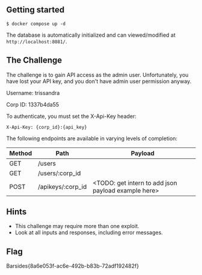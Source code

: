 ## Getting started
```
$ docker compose up -d
```

The database is automatically initialized and can viewed/modified at `http://localhost:8081/`.

## The Challenge

The challenge is to gain API access as the admin user.  Unfortunately, you have lost your API key, and you don't have
admin user permission anyway.

Username: trissandra

Corp ID: 1337b4da55

To authenticate, you must set the X-Api-Key header:

`X-Api-Key: {corp_id}:{api_key}`

The following endpoints are available in varying levels of completion:

| Method | Path               | Payload                                             |
|--------|--------------------|-----------------------------------------------------|
| GET    | /users             |                                                     |
| GET    | /users/:corp_id    |                                                     |
| POST   |  /apikeys/:corp_id | <TODO: get intern to add json payload example here> |

## Hints

- This challenge may require more than one exploit.
- Look at all inputs and responses, including error messages.

## Flag

Barsides{8a6e053f-ac6e-492b-b83b-72adf192482f}
